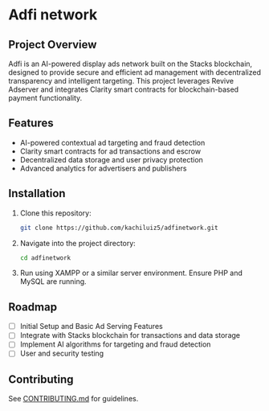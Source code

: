 # Adfi network

## Project Overview
Adfi is an AI-powered display ads network built on the Stacks blockchain, designed to provide secure and efficient ad management with decentralized transparency and intelligent targeting. This project leverages Revive Adserver and integrates Clarity smart contracts for blockchain-based payment functionality.

## Features
- AI-powered contextual ad targeting and fraud detection
- Clarity smart contracts for ad transactions and escrow
- Decentralized data storage and user privacy protection
- Advanced analytics for advertisers and publishers

## Installation
1. Clone this repository:
   ```bash
   git clone https://github.com/kachiluiz5/adfinetwork.git
   ```
2. Navigate into the project directory:
   ```bash
   cd adfinetwork
   ```
3. Run using XAMPP or a similar server environment. Ensure PHP and MySQL are running.

## Roadmap
- [ ] Initial Setup and Basic Ad Serving Features
- [ ] Integrate with Stacks blockchain for transactions and data storage
- [ ] Implement AI algorithms for targeting and fraud detection
- [ ] User and security testing

## Contributing
See [CONTRIBUTING.md](CONTRIBUTING.md) for guidelines.
